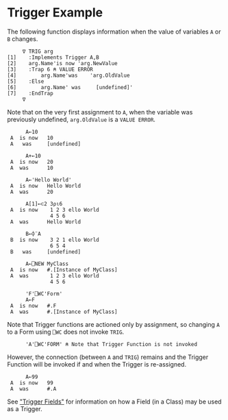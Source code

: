 # Trigger Example

The following function displays information when the value of variables `A` or `B` changes.
```apl
     ∇ TRIG arg
[1]    :Implements Trigger A,B
[2]    arg.Name'is now 'arg.NewValue
[3]    :Trap 6 ⍝ VALUE ERROR
[4]        arg.Name'was    'arg.OldValue
[5]    :Else
[6]        arg.Name' was     [undefined]'
[7]    :EndTrap
     ∇
```

Note that on the very first assignment to `A`, when the variable was previously undefined, `arg.OldValue` is a `VALUE ERROR`.
```apl
      A←10
 A  is now   10
 A   was     [undefined] 
 
      A+←10
 A  is now   20
 A  was      10
 
      A←'Hello World'
 A  is now   Hello World 
 A  was      20
 
      A[1]←⊂2 3⍴⍳6
 A  is now    1 2 3 ello World 
              4 5 6            
 A  was      Hello World 
 
      B←⌽¨A
 B  is now    3 2 1 ello World 
              6 5 4            
 B   was     [undefined] 
 
      A←⎕NEW MyClass
 A  is now   #.[Instance of MyClass] 
 A  was       1 2 3 ello World 
              4 5 6            
 
      'F'⎕WC'Form'
      A←F
 A  is now   #.F 
 A  was      #.[Instance of MyClass] 
```

Note that Trigger functions are actioned only by assignment, so changing `A` to a Form using `⎕WC` does not invoke `TRIG`.
```apl
      'A'⎕WC'FORM' ⍝ Note that Trigger Function is not invoked
```

However, the connection (between `A` and `TRIG`) remains and the Trigger Function will be invoked if and when the Trigger is re-assigned.
```apl
      A←99
 A  is now   99
 A  was      #.A
```

See ["Trigger Fields"](../object-oriented-programming/class-members/fields/trigger-fields.md) for information on how a Field (in a Class) may be used as a Trigger.
